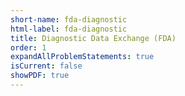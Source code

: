 ```yaml
---
short-name: fda-diagnostic
html-label: fda-diagnostic
title: Diagnostic Data Exchange (FDA)
order: 1
expandAllProblemStatements: true
isCurrent: false
showPDF: true
---
```

